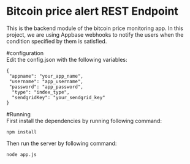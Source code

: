 # Bitcoin price alert REST Endpoint
This is the backend module of the bitcoin price monitoring app. In this project, we are using Appbase webhooks to notify the users when the condition specified by them is satisfied.    

#configuration    
Edit the config.json with the following variables:    
```
{
 "appname": "your_app_name",
 "username": "app_username",
 "password": "app_password",
  "type": "index_type",
  "sendgridKey": "your_sendgrid_key"
}
```

#Running    
First install the dependencies by running following command:    
```
npm install
```

Then run the server by following command:     
```
node app.js
```    
